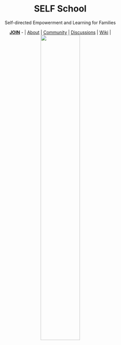 <div align="center">
  <h1><b>SELF School</b></h1>
  <p>Self-directed Empowerment and Learning for Families</p>
  <a href="https://github.com/SELFSchool/.github/blob/main/JOIN.md"><b>JOIN</b></a> - | <a href="https://github.com/SELFSchool/.github">About</a> | <a href="https://github.com/SELFSchool/community">Community</a> | <a href="https://github.com/orgs/SELFSchool/discussions">Discussions</a> | <a href="https://github.com/SELFSchool/community/wiki">Wiki</a>  | 
  
<img width="50%" src="https://user-images.githubusercontent.com/91491726/198132820-3e7ae293-8f16-4af5-9d00-8f7e08f75542.png"/>
</div>
